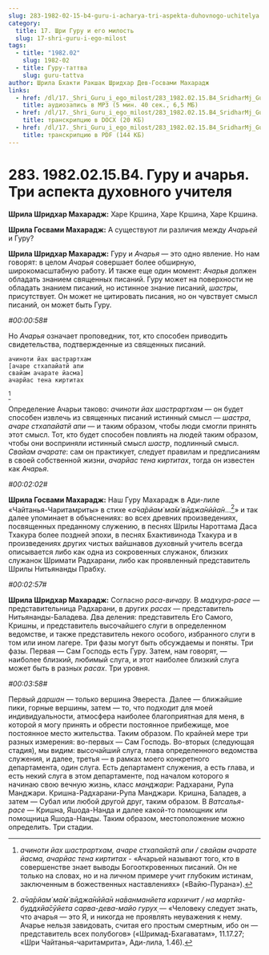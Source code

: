 ```yaml
---
slug: 283-1982-02-15-b4-guru-i-acharya-tri-aspekta-duhovnogo-uchitelya
category:
  title: 17. Шри Гуру и его милость
  slug: 17-shri-guru-i-ego-milost
tags:
  - title: "1982.02"
    slug: 1982-02
  - title: Гуру-таттва
    slug: guru-tattva
author: Шрила Бхакти Ракшак Шридхар Дев-Госвами Махарадж
links:
  - href: /dl/17._Shri_Guru_i_ego_milost/283_1982.02.15.B4_SridharMj_Guru_i_acharja__Tri_aspekta_duhovnogo_uchitelja.mp3
    title: аудиозапись в MP3 (5 мин. 40 сек., 6,5 МБ)
  - href: /dl/17._Shri_Guru_i_ego_milost/283_1982.02.15.B4_SridharMj_Guru_i_acharja__Tri_aspekta_duhovnogo_uchitelja.docx
    title: транскрипцию в DOCX (20 КБ)
  - href: /dl/17._Shri_Guru_i_ego_milost/283_1982.02.15.B4_SridharMj_Guru_i_acharja__Tri_aspekta_duhovnogo_uchitelja.pdf
    title: транскрипцию в PDF (144 КБ)
---
```


# 283. 1982.02.15.B4. Гуру и ачарья. Три аспекта духовного учителя

**Шрила Шридхар Махарадж:** Харе Кршина, Харе Кршина, Харе Кршина.

**Шрила Госвами Махарадж:** А существуют ли различия между *Ачарьей* и Гуру?

**Шрила Шридхар Махарадж:** Гуру и *Ачарья* — это одно явление. Но нам говорят: в целом *Ачарья* совершает более обширную, широкомасштабную работу. И также еще один момент: *Ачарья* должен обладать знанием священных писаний. Гуру может на поверхности не обладать знанием писаний, но истинное знание писаний, *шастры*, присутствует. Он может не цитировать писания, но он чувствует смысл писаний, он может быть Гуру.

*#00:00:58#*

Но *Ачарья* означает проповедник, тот, кто способен приводить свидетельства, подтвержденные из священных писаний.

    ачиноти йах шастрартхам
    [ачаре стхапайатй апи
    свайам ачарате йасма]
    ачарйас тена киртитах
[^_ftn1]

Определение Ачарьи таково: *ачиноти йах шастрартхам* — он будет способен извлечь из священных писаний истинный смысл — *шастра*, *ачаре стхапайатй апи* — и таким образом, чтобы люди смогли принять этот смысл. Тот, кто будет способен повлиять на людей таким образом, чтобы они восприняли истинный смысл *шастр*, подлинный смысл. *Свайам ачарате*: сам он практикует, следует правилам и предписаниям в своей собственной жизни, *ачарйас тена киртитах*, тогда он известен как *Ачарья*.

*#00:02:02#*

**Шрила Госвами Махарадж:** Наш Гуру Махарадж в Ади-лиле «Чайтанья-Чаритамриты» в стихе «*а̄ча̄рйам̇ ма̄м̇ вӣджа̄нӣйа̄н*…[^_ftn2]» и так далее упоминает в объяснениях: во всех древних произведениях, посвященных преданному служению, в песнях Шрилы Нароттама Даса Тхакура более поздней эпохи, в песнях Бхактивинода Тхакура и в произведениях других чистых вайшнавов духовный учитель всегда описывается либо как одна из сокровенных служанок, близких служанок Шримати Радхарани, либо как проявленный представитель Шрилы Нитьянанды Прабху.

*#00:02:57#*

**Шрила Шридхар Махарадж:** Согласно *раса-вичару.* В *мадхура-расе* — представительница Радхарани, в других *расах* — представитель Нитьянанды-Баладева. Два деления: представитель Его Самого, Кришны, и представитель высочайшего слуги в определенном ведомстве, и также представитель некого особого, избранного слуги в том или ином лагере. Три фазы могут быть обсуждаемы и поняты. Три фазы. Первая — Сам Господь есть Гуру. Затем, нам говорят, — наиболее близкий, любимый слуга, и этот наиболее близкий слуга может быть в разных *расах*. Три уровня.

*#00:03:58#*

Первый *даршан* — только вершина Эвереста. Далее — ближайшие пики, горные вершины, затем — то, что подходит для моей индивидуальности, атмосфера наиболее благоприятная для меня, в которой я могу принять и обрести постоянное прибежище, мое постоянное место жительства. Таким образом. По крайней мере три разных измерения: во-первых — Сам Господь. Во-вторых (следующая стадия), мы видим: высочайший слуга, глава определенного ведомства служения, и далее, третья — в рамках моего конкретного департамента, один слуга. Есть департамент служения, а есть глава, и есть некий слуга в этом департаменте, под началом которого я начинаю свою вечную жизнь, класс *манджари*: Радхарани, Рупа Манджари. Кришна-Радхарани-Рупа Манджари. Кришна, Баладев, а затем — Субал или любой другой друг, таким образом. В *Ватсалья-расе* — Кришна, Яшода-Нанда и далее какой-то помощник или помощница Яшода-Нанды. Таким образом, местоположение можно определить. Три стадии.



[^_ftn1]: *ачиноти йах шастрартхам, ачаре стхапайатй апи / свайам ачарате йасма, ачарйас тена киртитах* - «Ачарьей называют того, кто в совершенстве знает выводы Богооткровенных писаний. Он не только на словах, но и на личном примере учит глубоким истинам, заключенным в божественных наставлениях» («Вайю-Пурана»).

[^_ftn2]: *а̄ча̄рйам̇ ма̄м̇ вӣджа̄нӣйа̄н на̄ванманйета кархичит / на мартйа-буддхйа̄сӯйета сарва-дева-майо гурух̣* — «Человеку следует знать, что ачарья — это Я, и никогда не проявлять неуважения к нему. Ачарье нельзя завидовать, считая его простым смертным, ибо он — представитель всех полубогов» («Шримад-Бхагаватам», 11.17.27; «Шри Чайтанья-чаритамрита», Ади-лила, 1.46).

